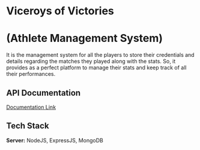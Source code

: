 
# Viceroys of Victories 
# (Athlete Management System)

It is the management system for all the players to store their credentials and details regarding the matches they played along with the stats. So, it provides as a perfect platform to manage their stats and keep track of all their performances.



## API Documentation

[Documentation Link](https://documenter.getpostman.com/view/25405963/2s93RTRYTN)


## Tech Stack

**Server:**  NodeJS, ExpressJS, MongoDB

